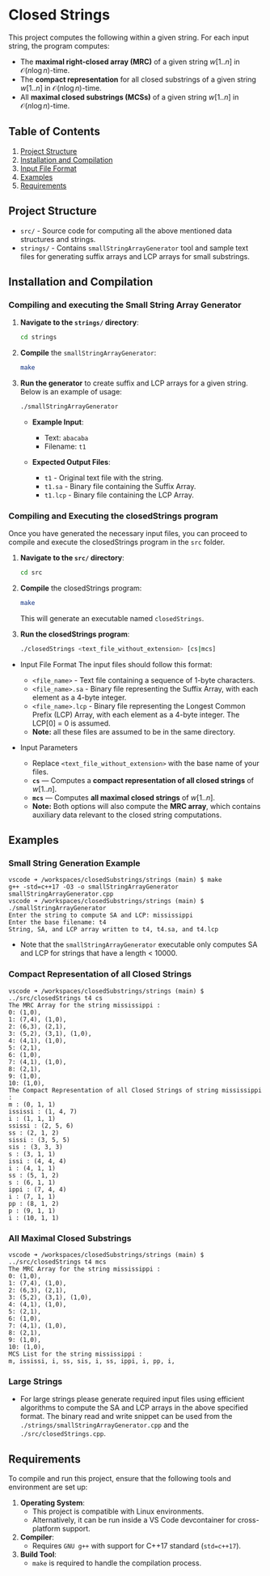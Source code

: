 # Closed Strings 

This project computes the following within a given string. For each input string, the program computes:
- The **maximal right-closed array (MRC)** of a given string $w[1..n]$ in $\mathcal{O}(n \log n)$-time.
- The **compact representation** for all closed substrings of a given string $w[1..n]$ in $\mathcal{O}(n \log n)$-time. 
- All **maximal closed substrings (MCSs)** of a given string $w[1..n]$ in $\mathcal{O}(n \log n)$-time.

## Table of Contents
1. [Project Structure](#project-structure)
2. [Installation and Compilation](#installation-and-compilation)
3. [Input File Format](#input-file-format)
4. [Examples](#examples)
5. [Requirements](#requirements)


## Project Structure

- `src/` - Source code for computing all the above mentioned data structures and strings. 
- `strings/` - Contains `smallStringArrayGenerator` tool and sample text files for generating suffix arrays and LCP arrays for small substrings.

## Installation and Compilation

### Compiling and executing the Small String Array Generator

1. **Navigate to the `strings/` directory**:
    ```bash
    cd strings
    ```

2. **Compile** the `smallStringArrayGenerator`:
    ```bash
    make
    ```

3. **Run the generator** to create suffix and LCP arrays for a given string. Below is an example of usage:

    ```bash
    ./smallStringArrayGenerator
    ```

    - **Example Input**:
      - Text: `abacaba`
      - Filename: `t1`

    - **Expected Output Files**:
      - `t1` - Original text file with the string.
      - `t1.sa` - Binary file containing the Suffix Array.
      - `t1.lcp` - Binary file containing the LCP Array.

### Compiling and Executing the closedStrings program

Once you have generated the necessary input files, you can proceed to compile and execute the closedStrings program in the `src` folder.

1. **Navigate to the `src/` directory**:
    ```bash
    cd src
    ```

2. **Compile** the closedStrings program:
    ```bash
    make
    ```

    This will generate an executable named `closedStrings`.

3. **Run the closedStrings program**:
    ```bash
    ./closedStrings <text_file_without_extension> [cs|mcs]
    ```

- Input File Format
The input files should follow this format:
    - `<file_name>` - Text file containing a sequence of 1-byte characters.
    - `<file_name>.sa` - Binary file representing the Suffix Array, with each element as a 4-byte integer.
    - `<file_name>.lcp` - Binary file representing the Longest Common Prefix (LCP) Array, with each element as a 4-byte integer. The LCP[0] = 0 is assumed. 
    - **Note:** all these files are assumed to be in the same directory. 

- Input Parameters
    - Replace `<text_file_without_extension>` with the base name of your files.
    - **`cs`** — Computes a **compact representation of all closed strings** of $w[1..n]$.
    - **`mcs`** — Computes **all maximal closed strings** of $w[1..n]$.
    - **Note:** Both options will also compute the **MRC array**, which contains auxiliary data relevant to the closed string computations.

## Examples

### Small String Generation Example
    
    vscode ➜ /workspaces/closedSubstrings/strings (main) $ make
    g++ -std=c++17 -O3 -o smallStringArrayGenerator smallStringArrayGenerator.cpp
    vscode ➜ /workspaces/closedSubstrings/strings (main) $ ./smallStringArrayGenerator
    Enter the string to compute SA and LCP: mississippi
    Enter the base filename: t4
    String, SA, and LCP array written to t4, t4.sa, and t4.lcp

- Note that the `smallStringArrayGenerator` executable only computes SA and LCP for strings that have a length < 10000. 

### Compact Representation of all Closed Strings 

    vscode ➜ /workspaces/closedSubstrings/strings (main) $ ../src/closedStrings t4 cs
    The MRC Array for the string mississippi : 
    0: (1,0), 
    1: (7,4), (1,0), 
    2: (6,3), (2,1), 
    3: (5,2), (3,1), (1,0), 
    4: (4,1), (1,0), 
    5: (2,1), 
    6: (1,0), 
    7: (4,1), (1,0), 
    8: (2,1), 
    9: (1,0), 
    10: (1,0), 
    The Compact Representation of all Closed Strings of string mississippi : 
    m : (0, 1, 1)
    ississi : (1, 4, 7)
    i : (1, 1, 1)
    ssissi : (2, 5, 6)
    ss : (2, 1, 2)
    sissi : (3, 5, 5)
    sis : (3, 3, 3)
    s : (3, 1, 1)
    issi : (4, 4, 4)
    i : (4, 1, 1)
    ss : (5, 1, 2)
    s : (6, 1, 1)
    ippi : (7, 4, 4)
    i : (7, 1, 1)
    pp : (8, 1, 2)
    p : (9, 1, 1)
    i : (10, 1, 1)

### All Maximal Closed Substrings

    vscode ➜ /workspaces/closedSubstrings/strings (main) $ ../src/closedStrings t4 mcs
    The MRC Array for the string mississippi : 
    0: (1,0), 
    1: (7,4), (1,0), 
    2: (6,3), (2,1), 
    3: (5,2), (3,1), (1,0), 
    4: (4,1), (1,0), 
    5: (2,1), 
    6: (1,0), 
    7: (4,1), (1,0), 
    8: (2,1), 
    9: (1,0), 
    10: (1,0), 
    MCS List for the string mississippi : 
    m, ississi, i, ss, sis, i, ss, ippi, i, pp, i,

### Large Strings 
- For large strings please generate required input files using efficient algorithms to compute the SA and LCP arrays in the above specified format. The binary read and write snippet can be used from the `./strings/smallStringArrayGenerator.cpp` and the `./src/closedStrings.cpp`. 

## Requirements
To compile and run this project, ensure that the following tools and environment are set up:
1. **Operating System**: 
   - This project is compatible with Linux environments.
   - Alternatively, it can be run inside a VS Code devcontainer for cross-platform support.
2. **Compiler**:
   - Requires `GNU g++` with support for C++17 standard (`std=c++17`).
3. **Build Tool**:
   - `make` is required to handle the compilation process.

